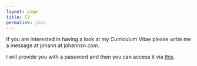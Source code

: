 ```yaml
---
layout: page
title: CV
permalink: /cv/
---
```


If you are interested in having a look at my Curriculum Vitae please write me a message at johann at johannsn.com.

I will provide you with a password and then you can access it via [this](https://cloud.johannsn.com/s/MZnYNQXcTnw4qHG).
